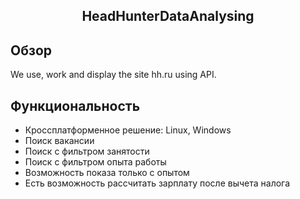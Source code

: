 <div align="center">
<h2>HeadHunterDataAnalysing</h2>
</div>

## Обзор
We use, work and display the site hh.ru using API.

## Функциональность

* Кроссплатформенное решение: Linux, Windows
* Поиск вакансии
* Поиск с фильтром занятости
* Поиск с фильтром опыта работы
* Возможность показа только с опытом
* Есть возможность рассчитать зарплату после вычета налога
